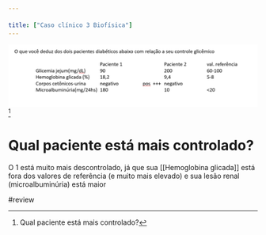 ```yaml
---

title: ["Caso clínico 3 Biofísica"]
---
```

![Pasted image 20210402214226.png](Pasted%20image%2020210402214226.png)[^37915]

[^37915]: Qual paciente está mais controlado?

# Qual paciente está mais controlado?
O 1 está muito mais descontrolado, já que sua [[Hemoglobina glicada]] está fora dos valores de referência (e muito mais elevado) e sua lesão renal (microalbuminúria) está maior


#review 
